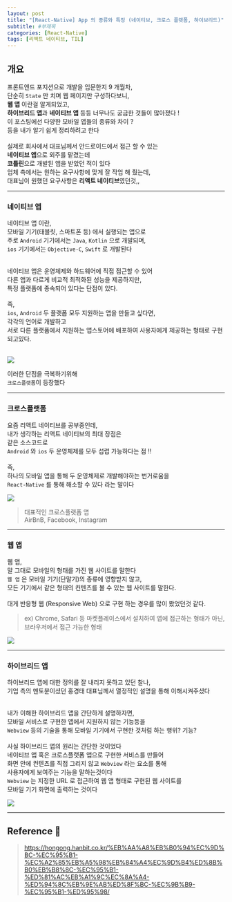 ```yaml
---
layout: post
title: "[React-Native] App 의 종류와 특징 (네이티브, 크로스 플랫폼, 하이브리드)"
subtitle: #부제목
categories: [React-Native]
tags: [리액트 네이티브, TIL]
---
```


## 개요

프론트엔드 포지션으로 개발을 입문한지 9 개월차,<br>
단순히 `State` 만 치며 웹 페이지만 구성하다보니,<br>
**웹 앱** 이란걸 알게되었고,<br>
**하이브리드 앱**과 **네이티브 앱** 등등 너무나도 궁금한 것들이 많아졌다 !<br>
이 포스팅에선 다양한 모바일 앱들의 종류와 차이 ?<br>
등을 내가 알기 쉽게 정리하려고 한다
<br><br>
실제로 회사에서 대표님께서 안드로이드에서 접근 할 수 있는<br>
**네이티브 앱**으로 외주를 맡겼는데<br>
**코틀린**으로 개발된 앱을 받았던 적이 있다<br>
업체 측에서는 원하는 요구사항에 맞게 잘 작업 해 줬는데,<br>
대표님이 원했던 요구사항은 **리액트 네이티브**였던것,,<br>

---

### 네이티브 앱

네이티브 앱 이란,<br>
모바일 기기(태블릿, 스마트폰 등) 에서 실행되는 앱으로<br>
주로 `Android` 기기에서는 `Java`, `Kotlin` 으로 개발되며,<br>
`ios` 기기에서는 `Objective-C`, `Swift` 로 개발된다<br><br>

네이티브 앱은 운영체제와 하드웨어에 직접 접근할 수 있어<br>
다른 앱과 다르게 비교적 최적화된 성능을 제공하지만,<br>
특정 플랫폼에 종속되어 있다는 단점이 있다.<br><br>
즉,<br>
`ios`, `Android` 두 플랫폼 모두 지원하는 앱을 만들고 싶다면,<br>
각각의 언어로 개발하고<br>
서로 다른 플랫폼에서 지원하는 앱스토어에 배포하여 사용자에게 제공하는 형태로 구현되고있다.<br><br>

![](https://img1.daumcdn.net/thumb/R1280x0/?scode=mtistory2&fname=https%3A%2F%2Fblog.kakaocdn.net%2Fdn%2FxB6H1%2FbtsoEp87qm4%2FKiW53W2VCtLoT6SWKMUkmK%2Fimg.png)

이러한 단점을 극복하기위해<br>
`크로스플랫폼`이 등장했다<br>

---

### 크로스플랫폼

요즘 리액트 네이티브를 공부중인데,<br>
내가 생각하는 리액트 네이티브의 최대 장점은<br>
같은 소스코드로<br>
`Android` 와 `ios` 두 운영체제를 모두 섭렵 가능하다는 점 !!<br>
<br>
즉,<br>
하나의 모바일 앱을 통해 두 운영체제로 개발해야하는 번거로움을<br>
`React-Native` 를 통해 해소할 수 있다 라는 말이다

![](https://img1.daumcdn.net/thumb/R1280x0/?scode=mtistory2&fname=https%3A%2F%2Fblog.kakaocdn.net%2Fdn%2FcTW9KT%2FbtsozTv73LD%2FxhMvzKAVR2157P3PDuXwEk%2Fimg.png)

> 대표적인 크로스플랫폼 앱 <br>
> AirBnB, Facebook, Instagram

---

### 웹 앱

웹 앱,<br>
말 그대로 모바일의 형태를 가진 웹 사이트를 말한다<br>
`웹 앱` 은 모바일 기기(단말기)의 종류에 영향받지 않고,<br>
모든 기기에서 같은 형태의 컨텐츠를 볼 수 있는 웹 사이트를 말한다.<br><br>
대게 반응형 웹 (Responsive Web) 으로 구현 하는 경우를 많이 봤었던것 같다.<br>

> ex) Chrome, Safari 등 마켓플레이스에서 설치하여 앱에 접근하는 형태가 아닌,<br>
> 브라우저에서 접근 가능한 형태

![](https://img1.daumcdn.net/thumb/R1280x0/?scode=mtistory2&fname=https%3A%2F%2Fblog.kakaocdn.net%2Fdn%2Fdg4gvy%2FbtsoDIgFsOM%2FQrTV2aGADpmdjG39Nwu4U0%2Fimg.png)

---

### 하이브리드 앱

하이브리드 앱에 대한 정의를 잘 내리지 못하고 있던 찰나,<br>
기업 측의 멘토분이셨던 홍경태 대표님께서 열정적인 설명을 통해 이해시켜주셨다<br><br>

내가 이해한 하이브리드 앱을 간단하게 설명하자면,<br>
모바일 서비스로 구현한 앱에서 지원하지 않는 기능등을<br>
`Webview` 등의 기술을 통해 모바일 기기에서 구현한 것처럼 하는 행위? 기능?<br>
<br>
사실 하이브리드 앱의 원리는 간단한 것이었다<br>
네이티브 앱 혹은 크로스플랫폼 앱으로 구현한 서비스를 만들어<br>
화면 안에 컨텐츠를 직접 그리지 않고 `Webview` 라는 요소를 통해<bR>
사용자에게 보여주는 기능을 말하는것이다<br>
`Webview` 는 지정한 URL 로 접근하여 웹 앱 형태로 구현된 웹 사이트를<br>
모바일 기기 화면에 출력하는 것이다

![](https://img1.daumcdn.net/thumb/R1280x0/?scode=mtistory2&fname=https%3A%2F%2Fblog.kakaocdn.net%2Fdn%2FbpWYBE%2FbtsozTv8v1u%2F0RZ616eGR92ccqxgvkkzck%2Fimg.png)

---

## Reference 🌊

> <https://hongong.hanbit.co.kr/%EB%AA%A8%EB%B0%94%EC%9D%BC-%EC%95%B1-%EC%A2%85%EB%A5%98%EB%84%A4%EC%9D%B4%ED%8B%B0%EB%B8%8C-%EC%95%B1-%ED%81%AC%EB%A1%9C%EC%8A%A4-%ED%94%8C%EB%9E%AB%ED%8F%BC-%EC%9B%B9-%EC%95%B1-%ED%95%98/><br>
